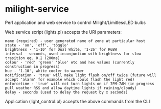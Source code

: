 # milight-service

Perl application and web service to control Milight/LimitlessLED bulbs

Web service script (lights.pl) accepts the URI parameters:

	name (required) - user generated name of zone at particular host
	state - 'on', 'off', 'toggle'
	brightness - '1-10' for Dual White, '1-26' for RGBW
	interval - seconds, used inconjuntion with brightness for slow trasition eg. 0.2 (200ms)
	colour - 'red' 'green' 'blue' etc and hex values (currently construction in progress)
	hue - '1-10', white cooler to warmer
	notification - 'true' will make light flash on/off twice (future will accept 'alarm' for example which could flash the light red)
	enforcetime - 'true' will not turn lights on if 7PM-7AM (in progress pull weather RSS and allow daytime lights if raining/cloudy)
	delay - seconds (used to delay the request by x seconds)

Application (light_control.pl) accepts the above commands from the CLI
